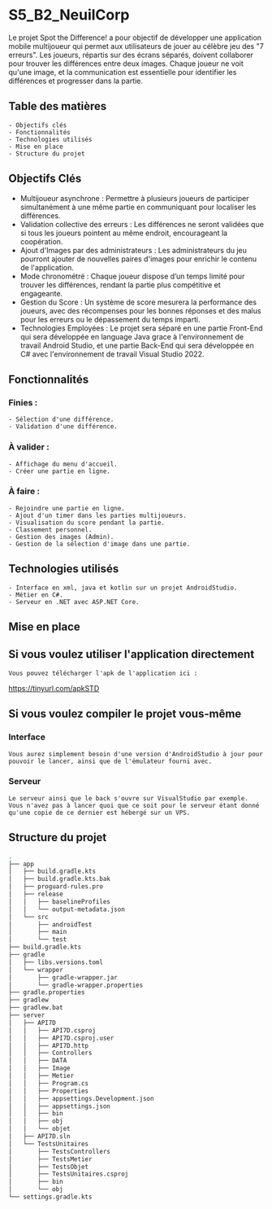 # S5_B2_NeuilCorp

Le projet Spot the Difference! a pour objectif de développer une application mobile multijoueur qui permet aux utilisateurs de jouer au célèbre jeu des "7 erreurs". Les joueurs, répartis sur des écrans séparés, doivent collaborer pour trouver les différences entre deux images. Chaque joueur ne voit qu'une image, et la communication est essentielle pour identifier les différences et progresser dans la partie. 

## Table des matières

    - Objectifs clés
    - Fonctionnalités
    - Technologies utilisés
    - Mise en place
    - Structure du projet


## Objectifs Clés

- Multijoueur asynchrone : Permettre à plusieurs joueurs de participer simultanément à une même partie en communiquant pour localiser les différences. 
- Validation collective des erreurs : Les différences ne seront validées que si tous les joueurs pointent au même endroit, encourageant la coopération. 
- Ajout d'Images par des administrateurs : Les administrateurs du jeu pourront ajouter de nouvelles paires d'images pour enrichir le contenu de l'application. 
- Mode chronométré : Chaque joueur dispose d’un temps limité pour trouver les différences, rendant la partie plus compétitive et engageante. 
- Gestion du Score : Un système de score mesurera la performance des joueurs, avec des récompenses pour les bonnes réponses et des malus pour les erreurs ou le dépassement du temps imparti. 
- Technologies Employées : Le projet sera séparé en une partie Front-End qui sera développée en language Java grace à l'environnement de travail Android Studio, et une partie Back-End qui sera développée en C# avec l'environnement de travail Visual Studio 2022. 


## Fonctionnalités

### Finies :

    - Sélection d'une différence.
    - Validation d'une différence.

### À valider :

    - Affichage du menu d'accueil.
    - Créer une partie en ligne.

### À faire :

    - Rejoindre une partie en ligne.
    - Ajout d'un timer dans les parties multijoueurs.
    - Visualisation du score pendant la partie.
    - Classement personnel.
    - Gestion des images (Admin).
    - Gestion de la sélection d'image dans une partie.


## Technologies utilisés

    - Interface en xml, java et kotlin sur un projet AndroidStudio.
    - Métier en C#.
    - Serveur en .NET avec ASP.NET Core.


## Mise en place

## Si vous voulez utiliser l'application directement

    Vous pouvez télécharger l'apk de l'application ici :
  https://tinyurl.com/apkSTD


## Si vous voulez compiler le projet vous-même

### Interface

    Vous aurez simplement besoin d'une version d'AndroidStudio à jour pour pouvoir le lancer, ainsi que de l'émulateur fourni avec.

### Serveur

    Le serveur ainsi que le back s'ouvre sur VisualStudio par exemple. Vous n'avez pas à lancer quoi que ce soit pour le serveur étant donné qu'une copie de ce dernier est hébergé sur un VPS.


## Structure du projet

```bash
.
├── app
│   ├── build.gradle.kts
│   ├── build.gradle.kts.bak
│   ├── proguard-rules.pro
│   ├── release
│   │   ├── baselineProfiles
│   │   └── output-metadata.json
│   └── src
│       ├── androidTest
│       ├── main
│       └── test
├── build.gradle.kts
├── gradle
│   ├── libs.versions.toml
│   └── wrapper
│       ├── gradle-wrapper.jar
│       └── gradle-wrapper.properties
├── gradle.properties
├── gradlew
├── gradlew.bat
├── server
│   ├── API7D
│   │   ├── API7D.csproj
│   │   ├── API7D.csproj.user
│   │   ├── API7D.http
│   │   ├── Controllers
│   │   ├── DATA
│   │   ├── Image
│   │   ├── Metier
│   │   ├── Program.cs
│   │   ├── Properties
│   │   ├── appsettings.Development.json
│   │   ├── appsettings.json
│   │   ├── bin
│   │   ├── obj
│   │   └── objet
│   ├── API7D.sln
│   └── TestsUnitaires
│       ├── TestsControllers
│       ├── TestsMetier
│       ├── TestsObjet
│       ├── TestsUnitaires.csproj
│       ├── bin
│       └── obj
└── settings.gradle.kts
```
